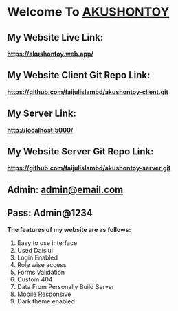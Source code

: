 # Welcome To [AKUSHONTOY](https://akushontoy.web.app "AKUSHONTOY")

## My Website Live Link:

**<https://akushontoy.web.app/>**

## My Website Client Git Repo Link:

**<https://github.com/faijulislambd/akushontoy-client.git>**

## My Server Link:

**<http://localhost:5000/>**

## My Website Server Git Repo Link:

**<https://github.com/faijulislambd/akushontoy-server.git>**

## Admin: admin@email.com

## Pass: Admin@1234

**The features of my website are as follows:**

1. Easy to use interface
2. Used Daisiui
3. Login Enabled
4. Role wise access
5. Forms Validation
6. Custom 404
7. Data From Personally Build Server
8. Mobile Responsive
9. Dark theme enabled
